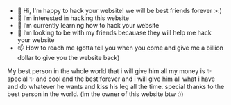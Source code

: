 - 👋 Hi, I'm happy to hack your website! we will be best friends forever >:)
- 👀 I’m interested in hacking this website
- 🌱 I’m currently learning how to hack your website
- 💞️ I’m looking to be with my friends becauase they will help me hack your website
- 📫 How to reach me (gotta tell you when you come and give me a billion dollar to give you the website back)


My best person in the whole world that i will give him all my money is ✨ special ✨ and cool and the best forever 
and i will give him all what i have and do whatever he wants and kiss his leg all the time.
special thanks to the best person in the world. (im the owner of this website btw :))
